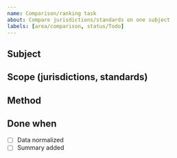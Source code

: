```yaml
---
name: Comparison/ranking task
about: Compare jurisdictions/standards on one subject
labels: [area/comparison, status/Todo]
---
```


## Subject
## Scope (jurisdictions, standards)
## Method
## Done when
- [ ] Data normalized
- [ ] Summary added
